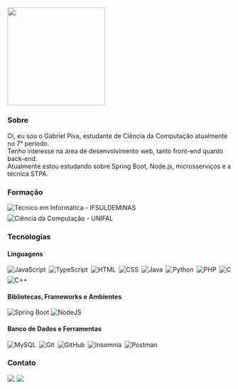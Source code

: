 ## <img src="https://img.shields.io/static/v1?label=Github&message=Gabriel Piva&color=f8efd4&style=for-the-badge&logo=GitHub" width="220px">

### Sobre
Oi, eu sou o Gabriel Piva, estudante de Ciência da Computação atualmente no 7° período.<br>
Tenho interesse na área de desenvolvimento web, tanto front-end quanto back-end.<br>
Atualmente estou estudando sobre Spring Boot, Node.js, microsserviços e a técnica STPA. 

### Formação
<div style="display: flex; gap: 7px; flex-wrap: wrap;">
    <img src="https://img.shields.io/badge/Técnico em Informática-IFSULDEMINAS-00B14F?style=flat-square&labelColor=161616" alt="Técnico em Informática - IFSULDEMINAS">
    <img src="https://img.shields.io/badge/Ciência da Computação-UNIFAL-0071C5?style=flat-square&labelColor=161616" alt="Ciência da Computação - UNIFAL">
</div>

### Tecnologias
#### Linguagens
<div style="display: flex; gap: 7px; flex-wrap: wrap;">
    <img src="https://img.shields.io/badge/Javascript-F0DB4F?style=for-the-badge&logo=javascript&logoColor=F0DB4F&labelColor=070707" alt="JavaScript">
    <img src="https://img.shields.io/badge/TypeScript-007ACC?style=for-the-badge&logo=typescript&logoColor=007ACC&labelColor=070707" alt="TypeScript">
    <img src="https://img.shields.io/badge/HTML5-E34F26?style=for-the-badge&logo=html5&logoColor=E34F26&labelColor=070707" alt="HTML">
    <img src="https://img.shields.io/badge/CSS3-1572B6?style=for-the-badge&logo=css3&logoColor=1572B6&labelColor=070707" alt="CSS">
    <img src="https://img.shields.io/badge/Java-E84135?style=for-the-badge&logo=openjdk&logoColor=E84135&labelColor=070707" alt="Java">
    <img src="https://img.shields.io/badge/Python-3670A0?style=for-the-badge&logo=python&logoColor=3670A0&labelColor=070707" alt="Python">
    <img src="https://img.shields.io/badge/PHP-777BB4?style=for-the-badge&logo=php&logoColor=777BB4&labelColor=070707" alt="PHP">
    <img src="https://img.shields.io/badge/C-3a464b?style=for-the-badge&logo=c&logoColor=3a464b&labelColor=070707" alt="C">
    <img src="https://img.shields.io/badge/C%2B%2B-00599C?style=for-the-badge&logo=c%2B%2B&logoColor=00599C&labelColor=070707" alt="C++">
</div>

#### Bibliotecas, Frameworks e Ambientes
<img src="https://img.shields.io/badge/Spring Boot-6DB33F?style=for-the-badge&logo=spring&logoColor=6DB33F&labelColor=070707" alt="Spring Boot">
<img src="https://img.shields.io/badge/NodeJS-339933?style=for-the-badge&logo=node.js&logoColor=339933&labelColor=070707" alt="NodeJS">

#### Banco de Dados e Ferramentas
<div style="display: flex; gap: 7px; flex-wrap: wrap;">
    <img src="https://img.shields.io/badge/MySQL-316192?style=for-the-badge&logo=mysql&logoColor=316192&labelColor=070707" alt="MySQL">
    <img src="https://img.shields.io/badge/GIT-E44C30?style=for-the-badge&logo=git&logoColor=E44C30&labelColor=070707" alt="Git">
    <img src="https://img.shields.io/badge/GitHub-f8efd4?style=for-the-badge&logo=github&logoColor=f8efd4&labelColor=070707" alt="GitHub">
    <img src="https://img.shields.io/badge/Insomnia-7B00FF?style=for-the-badge&logo=insomnia&logoColor=7B00FF&labelColor=070707" alt="Insomnia">
    <img src="https://img.shields.io/badge/Postman-FF6C37?style=for-the-badge&logo=postman&logoColor=FF6C37&labelColor=070707" alt="Postman">
</div>

### Contato 
<div style="display: flex; gap: 5px;">
    <a href="https://www.linkedin.com/in/gabriel-piva/" target="_blank"><img src="https://img.shields.io/badge/LinkedIn-0077B5?style=for-the-badge&logo=linkedin&logoColor=white"></a>
    <a href="mailto:gabriel.piva@sou.unifal-mg.edu.br"><img src="https://img.shields.io/badge/-Gmail-red?style=for-the-badge&logo=gmail&logoColor=white"></a>
</div>

